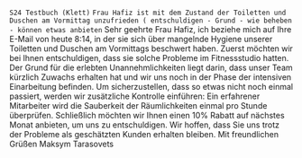 `S24 Testbuch (Klett)`
`Frau Hafiz ist mit dem Zustand der Toiletten und Duschen am Vormittag unzufrieden ( entschuldigen - Grund - wie beheben - können etwas anbieten`
Sehr geehrte Frau Hafiz,
ich beziehe mich auf Ihre E-Mail von heute 8:14, in der sie sich über mangelnde Hygiene unserer Toiletten und Duschen am Vormittags beschwert haben. Zuerst möchten wir bei Ihnen entschuldigen, dass sie solche Probleme im Fitnessstudio hatten. Der Grund für die erlebten Unannehmlichkeiten liegt darin, dass unser Team kürzlich Zuwachs erhalten hat und wir uns noch in der Phase der intensiven Einarbeitung befinden. Um sicherzustellen, dass so etwas nicht noch einmal passiert, werden wir zusätzliche Kontrolle einführen: Ein erfahrener Mitarbeiter wird die Sauberkeit der Räumlichkeiten einmal pro Stunde überprüfen. Schließlich möchten wir Ihnen einen 10% Rabatt auf nächstes Monat anbieten, um uns zu entschuldigen. Wir hoffen, dass Sie uns trotz der Probleme als geschätzten Kunden erhalten bleiben.
Mit freundlichen Grüßen
Maksym Tarasovets


